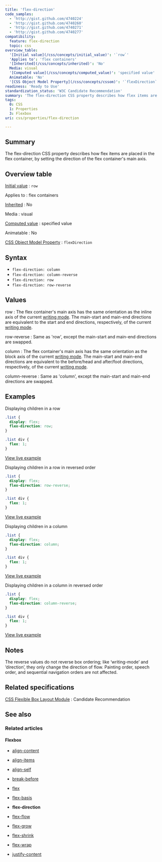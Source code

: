 ```yaml
---
title: 'flex-direction'
code_samples:
  - 'http://gist.github.com/4740224'
  - 'http://gist.github.com/4740260'
  - 'http://gist.github.com/4740271'
  - 'http://gist.github.com/4740277'
compatibility:
  feature: flex-direction
  topic: css
overview_table:
  '[Initial value](/css/concepts/initial_value)': '`row`'
  'Applies to': 'flex containers'
  '[Inherited](/css/concepts/inherited)': 'No'
  Media: visual
  '[Computed value](/css/concepts/computed_value)': 'specified value'
  Animatable: 'No'
  '[CSS Object Model Property](/css/concepts/cssom)': '`flexDirection`'
readiness: 'Ready to Use'
standardization_status: 'W3C Candidate Recommendation'
summary: 'The flex-direction CSS property describes how flex items are placed in the flex container, by setting the direction of the flex container''s main axis.'
tags:
  0: CSS
  1: Properties
  3: Flexbox
uri: css/properties/flex-direction

---
```

## Summary

The flex-direction CSS property describes how flex items are placed in the flex container, by setting the direction of the flex container's main axis.

## Overview table

[Initial value](/css/concepts/initial_value)
:   `row`

Applies to
:   flex containers

[Inherited](/css/concepts/inherited)
:   No

Media
:   visual

[Computed value](/css/concepts/computed_value)
:   specified value

Animatable
:   No

[CSS Object Model Property](/css/concepts/cssom)
:   `flexDirection`

## Syntax

-   `flex-direction: column`
-   `flex-direction: column-reverse`
-   `flex-direction: row`
-   `flex-direction: row-reverse`

## Values

row
:   The flex container's main axis has the same orientation as the inline axis of the current [writing mode](/css/properties/writing-mode). The main-start and main-end directions are equivalent to the start and end directions, respectively, of the current [writing mode](/css/properties/writing-mode).

row-reverse
:   Same as 'row', except the main-start and main-end directions are swapped.

column
:   The flex container's main axis has the same orientation as the block axis of the current [writing mode](/css/properties/writing-mode). The main-start and main-end directions are equivalent to the before/head and after/foot directions, respectively, of the current [writing mode](/css/properties/writing-mode).

column-reverse
:   Same as 'column', except the main-start and main-end directions are swapped.

## Examples

Displaying children in a row

``` css
.list {
  display: flex;
  flex-direction: row;
}

.list div {
  flex: 1;
}
```

[View live example](http://code.webplatform.org/gist/4740224)

Displaying children in a row in reversed order

``` css
.list {
  display: flex;
  flex-direction: row-reverse;
}

.list div {
  flex: 1;
}
```

[View live example](http://code.webplatform.org/gist/4740260)

Displaying children in a column

``` css
.list {
  display: flex;
  flex-direction: column;
}

.list div {
  flex: 1;
}
```

[View live example](http://code.webplatform.org/gist/4740271)

Displaying children in a column in reversed order

``` css
.list {
  display: flex;
  flex-direction: column-reverse;
}

.list div {
  flex: 1;
}
```

[View live example](http://code.webplatform.org/gist/4740277)

## Notes

The reverse values do not reverse box ordering; like ‘writing-mode’ and ‘direction’, they only change the direction of flow. Painting order, speech order, and sequential navigation orders are not affected.

## Related specifications

[CSS Flexible Box Layout Module](http://www.w3.org/TR/css3-flexbox/#flex-direction-property)
:   Candidate Recommendation

## See also

### Related articles

#### Flexbox

-   [align-content](/css/properties/align-content)

-   [align-items](/css/properties/align-items)

-   [align-self](/css/properties/align-self)

-   [break-before](/css/properties/break-before)

-   [flex](/css/properties/flex)

-   [flex-basis](/css/properties/flex-basis)

-   **flex-direction**

-   [flex-flow](/css/properties/flex-flow)

-   [flex-grow](/css/properties/flex-grow)

-   [flex-shrink](/css/properties/flex-shrink)

-   [flex-wrap](/css/properties/flex-wrap)

-   [justify-content](/css/properties/justify-content)

